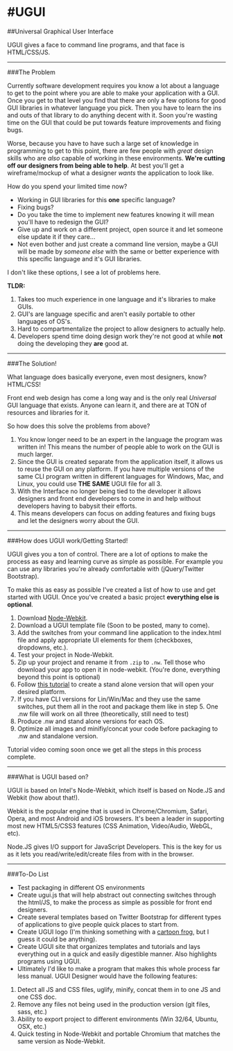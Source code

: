 #UGUI
====

##Universal Graphical User Interface

UGUI gives a face to command line programs, and that face is HTML/CSS/JS.

* * *

###The Problem

Currently software development requires you know a lot about a language to get to the point where you are able to make your application with a GUI. Once you get to that level you find that there are only a few options for good GUI libraries in whatever language you pick. Then you have to learn the ins and outs of that library to do anything decent with it. Soon you're wasting time on the GUI that could be put towards feature improvements and fixing bugs.

Worse, because you have to have such a large set of knowledge in programming to get to this point, there are few people with *great* design skills who are *also* capable of working in these environments. **We're cutting off our designers from being able to help**. At best you'll get a wireframe/mockup of what a designer *wants* the application to look like.

How do you spend your limited time now?

 * Working in GUI libraries for this **one** specific language?
 * Fixing bugs?
 * Do you take the time to implement new features knowing it will mean you'll have to redesign the GUI?
 * Give up and work on a different project, open source it and let someone else update it if they care...
 * Not even bother and just create a command line version, maybe a GUI will be made by *someone else* with the same or better experience with this specific language and it's GUI libraries.

I don't like these options, I see a lot of problems here.

**TLDR:**

1. Takes too much experience in one language and it's libraries to make GUIs.
2. GUI's are language specific and aren't easily portable to other languages of OS's.
3. Hard to compartmentalize the project to allow designers to actually help.
4. Developers spend time doing design work they're not good at while **not** doing the developing they **are** good at.

* * *

###The Solution!

What language does basically everyone, even most designers, know? HTML/CSS!

Front end web design has come a long way and is the only real *Universal* GUI language that exists. Anyone can learn it, and there are at TON of resources and libraries for it.

So how does this solve the problems from above?

1. You know longer need to be an expert in the language the program was written in! This means the number of people able to work on the GUI is much larger.
2. Since the GUI is created separate from the application itself, it allows us to reuse the GUI on any platform. If you have multiple versions of the same CLI program written in different languages for Windows, Mac, and Linux, you could use **THE SAME** UGUI file for all 3.
3. With the Interface no longer being tied to the developer it allows designers and front end developers to come in and help without developers having to babysit their efforts.
4. This means developers can focus on adding features and fixing bugs and let the designers worry about the GUI.

* * *

###How does UGUI work/Getting Started!

UGUI gives you a ton of control. There are a lot of options to make the process as easy and learning curve as simple as possible. For example you can use any libraries you're already comfortable with (jQuery/Twitter Bootstrap).

To make this as easy as possible I've created a list of how to use and get started with UGUI. Once you've created a basic project **everything else is optional**.

1. Download [Node-Webkit](https://github.com/rogerwang/node-webkit).
2. Download a UGUI template file (Soon to be posted, many to come).
3. Add the switches from your command line application to the index.html file and apply appropriate UI elements for them (checkboxes, dropdowns, etc.).
4. Test your project in Node-Webkit.
5. Zip up your project and rename it from `.zip` to `.nw`. Tell those who download your app to open it in node-webkit. (You're done, everything beyond this point is optional)
6. Follow [this tutorial](https://github.com/rogerwang/node-webkit/wiki/How-to-package-and-distribute-your-apps) to create a stand alone version that will open your desired platform.
7. If you have CLI versions for Lin/Win/Mac and they use the same switches, put them all in the root and package them like in step 5. One .nw file will work on all three (theoretically, still need to test)
8. Produce .nw and stand alone versions for each OS.
9. Optimize all images and minifiy/concat your code before packaging to .nw and standalone version.

Tutorial video coming soon once we get all the steps in this process complete.

* * *

###What is UGUI based on?

UGUI is based on Intel's Node-Webkit, which itself is based on Node.JS and Webkit (how about that!).

Webkit is the popular engine that is used in Chrome/Chromium, Safari, Opera, and most Android and iOS browsers. It's been a leader in supporting most new HTML5/CSS3 features (CSS Animation, Video/Audio, WebGL, etc).

Node.JS gives I/O support for JavaScript Developers. This is the key for us as it lets you read/write/edit/create files from with in the browser.

* * *

###To-Do List

* Test packaging in different OS environments
* Create ugui.js that will help abstract out connecting switches through the html/JS, to make the process as simple as possible for front end designers.
* Create several templates based on Twitter Bootstrap for different types of applications to give people quick places to start from.
* Create UGUI logo (I'm thinking something with a [cartoon frog](http://imgur.com/IitQXw4), but I guess it could be anything).
* Create UGUI site that organizes templates and tutorials and lays everything out in a quick and easily digestible manner. Also highlights programs using UGUI.
* Ultimately I'd like to make a program that makes this whole process far less manual. UGUI Designer would have the following features:
 1. Detect all JS and CSS files, uglify, minify, concat them in to one JS and one CSS doc.
 2. Remove any files not being used in the production version (git files, sass, etc.)
 3. Ability to export project to different environments (Win 32/64, Ubuntu, OSX, etc.)
 4. Quick testing in Node-Webkit and portable Chromium that matches the same version as Node-Webkit.